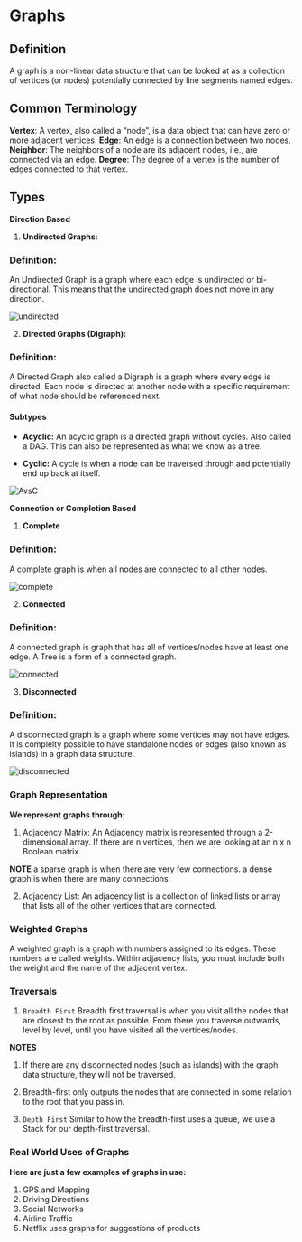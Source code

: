 # Graphs

## Definition
A graph is a non-linear data structure that can be looked at as a collection of vertices (or nodes) potentially connected by line segments named edges.

## Common Terminology

**Vertex**: A vertex, also called a “node”, is a data object that can have zero or more adjacent vertices.
**Edge**:  An edge is a connection between two nodes.
**Neighbor**: The neighbors of a node are its adjacent nodes, i.e., are connected via an edge.
**Degree**: The degree of a vertex is the number of edges connected to that vertex.

## Types 

**Direction Based**

1. **Undirected Graphs:**

### Definition:
An Undirected Graph is a graph where each edge is undirected or bi-directional. This means that the undirected graph does not move in any direction.

![undirected](https://algocoding.files.wordpress.com/2015/04/undirected_example.png)

2. **Directed Graphs (Digraph):**

### Definition:
A Directed Graph also called a Digraph is a graph where every edge is directed. Each node is directed at another node with a specific requirement of what node should be referenced next.

#### Subtypes

* **Acyclic:**
An acyclic graph is a directed graph without cycles. Also called a DAG. This can also be represented as what we know as a tree.

* **Cyclic:**
A cycle is when a node can be traversed through and potentially end up back at itself.

![AvsC](https://slidetodoc.com/presentation_image/328698c333378425f836f2808a1c878d/image-28.jpg)

**Connection or Completion Based**

1. **Complete**

### Definition:
A complete graph is when all nodes are connected to all other nodes.

![complete](https://media.geeksforgeeks.org/wp-content/uploads/4-109.png)

2. **Connected**

### Definition:
A connected graph is graph that has all of vertices/nodes have at least one edge. A Tree is a form of a connected graph.

![connected](https://www.tutorialspoint.com/discrete_mathematics/images/connected_graph.jpg)

3. **Disconnected**

### Definition:

A disconnected graph is a graph where some vertices may not have edges. It is complelty possible to have standalone nodes or edges (also known as islands) in a graph data structure.

![disconnected](https://upload.wikimedia.org/wikipedia/commons/thumb/6/6b/Unconnected-graph.svg/1072px-Unconnected-graph.svg.png)


### Graph Representation
**We represent graphs through:**

1. Adjacency Matrix: An Adjacency matrix is represented through a 2-dimensional array. If there are n vertices, then we are looking at an n x n Boolean matrix. 

**NOTE** 
a sparse graph is when there are very few connections. a dense graph is when there are many connections

2. Adjacency List: An adjacency list is a collection of linked lists or array that lists all of the other vertices that are connected.

### Weighted Graphs
A weighted graph is a graph with numbers assigned to its edges. These numbers are called weights. Within adjacency lists, you must include both the weight and the name of the adjacent vertex.

### Traversals

1. `Breadth First` 
Breadth first traversal is when you visit all the nodes that are closest to the root as possible. From there you traverse outwards, level by level, until you have visited all the vertices/nodes.

**NOTES**
1. If there are any disconnected nodes (such as islands) with the graph data structure, they will not be traversed.
2. Breadth-first only outputs the nodes that are connected in some relation to the root that you pass in.

2. `Depth First`
Similar to how the breadth-first uses a queue, we use a Stack for our depth-first traversal.


### Real World Uses of Graphs

**Here are just a few examples of graphs in use:**

1. GPS and Mapping
2. Driving Directions
3. Social Networks
4. Airline Traffic
5. Netflix uses graphs for suggestions of products



